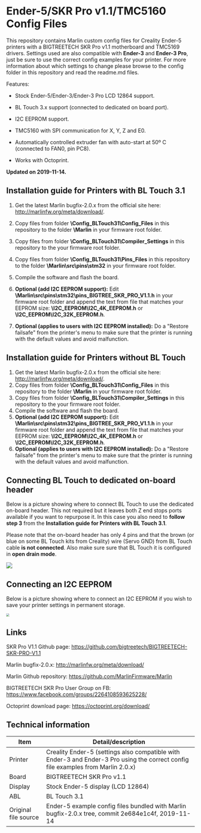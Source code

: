 # Ender-5/SKR Pro v1.1/TMC5160 Config Files

This repository contains Marlin custom config files for Creality Ender-5 printers with a BIGTREETECH SKR Pro v1.1 motherboard and TMC5169 drivers.   Settings used are also compatible with **Ender-3** and **Ender-3 Pro**, just be sure to use the correct config examples for your printer. For more information about which settings to change please browse to the config folder in this repository and read the readme.md files.

Features:

- Stock Ender-5/Ender-3/Ender-3 Pro LCD 12864 support.

- BL Touch 3.x support (connected to dedicated on board port).

- I2C EEPROM support.

- TMC5160 with SPI communication for X, Y, Z and E0.

- Automatically controlled extruder fan with auto-start at 50º C (connected to FAN0, pin PC8).

- Works with Octoprint.

  

**Updated on 2019-11-14.**



## Installation guide for Printers with BL Touch 3.1

1. Get the latest Marlin bugfix-2.0.x from the official site here: http://marlinfw.org/meta/download/.

2. Copy files from folder **\Config_BLTouch31\Config_Files** in this repository to the folder **\Marlin** in your firmware root folder.

3. Copy files from folder **\Config_BLTouch31\Compiler_Settings** in this repository to the your firmware root folder.

4. Copy files from folder **\Config_BLTouch31\Pins_Files** in this repository to the folder **\Marlin\src\pins\stm32** in your firmware root folder.

5. Compile the software and flash the board.

6. **Optional (add I2C EEPROM support):** Edit **\Marlin\src\pins\stm32\pins_BIGTREE_SKR_PRO_V1.1.h** in your firmware root folder and append the text from file that matches your EEPROM size: **\I2C_EEPROM\I2C_4K_EEPROM.h** or **\I2C_EEPROM\I2C_32K_EEPROM.h**.

7. **Optional (applies to users with I2C EEPROM installed):** Do a "Restore failsafe" from the printer's menu to make sure that the printer is running with the default values and avoid malfunction.

   

## Installation guide for Printers without BL Touch

1. Get the latest Marlin bugfix-2.0.x from the official site here: http://marlinfw.org/meta/download/.
2. Copy files from folder **\Config_BLTouch31\Config_Files** in this repository to the folder **\Marlin** in your firmware root folder.
3. Copy files from folder **\Config_BLTouch31\Compiler_Settings** in this repository to the your firmware root folder.
5. Compile the software and flash the board.
6. **Optional (add I2C EEPROM support):** Edit **\Marlin\src\pins\stm32\pins_BIGTREE_SKR_PRO_V1.1.h** in your firmware root folder and append the text from file that matches your EEPROM size: **\I2C_EEPROM\I2C_4K_EEPROM.h** or **\I2C_EEPROM\I2C_32K_EEPROM.h**.
7. **Optional (applies to users with I2C EEPROM installed):** Do a "Restore failsafe" from the printer's menu to make sure that the printer is running with the default values and avoid malfunction. 



## Connecting BL Touch to dedicated on-board header

Below is a picture showing where to connect BL Touch to use the dedicated on-board header. This not required but it leaves both Z end stops ports available if you want to repurpose it. In this case you also need to **follow** **step 3** from the **Installation guide for Printers with BL Touch 3.1**. 

Please note that the on-board header has only 4 pins and that the brown (or blue on some BL Touch kits from Creality) wire (Servo GND) from BL Touch cable **is not connected**.  Also make sure sure that BL Touch it is configured in **open drain mode**. 



![](https://i.imgur.com/qnmc4Bd.jpg)





## Connecting an I2C EEPROM

Below is a picture showing where to connect an I2C EEPROM if you wish to save your printer settings in permanent storage.

<img src="https://i.imgur.com/UJ8KCGU.jpg" style="zoom:50%;" />

## Links

SKR Pro V1.1 Github page: https://github.com/bigtreetech/BIGTREETECH-SKR-PRO-V1.1

Marlin bugfix-2.0.x: http://marlinfw.org/meta/download/

Marlin Github repository: https://github.com/MarlinFirmware/Marlin

BIGTREETECH SKR Pro User Group on FB: https://www.facebook.com/groups/2264108593625228/

Octoprint download page: https://octoprint.org/download/



## Technical information

| Item                 | Detail/description                                           |
| -------------------- | ------------------------------------------------------------ |
| Printer              | Creality Ender-5 (settings also compatible with Ender-3 and Ender-3 Pro using the correct config file examples from Marlin 2.0.x) |
| Board                | BIGTREETECH SKR Pro v1.1                                     |
| Display              | Stock Ender-5 display (LCD 12864)                            |
| ABL                  | BL Touch 3.1                                                 |
| Original file source | Ender-5 example config files bundled with Marlin bugfix-2.0.x tree, commit 2e684e1c4f, 2019-11-14 |

